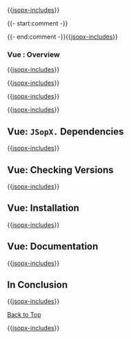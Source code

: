 ﻿{{[jsopx-includes](AllGlobal/Master/Includes/Template/Technologies/Vue/Header.md)}}

{{- start:comment -}}
<!-- START JSOPX NOVA DOCX HEADER
group: 'Technologies'
subGroup: 'Vue'
isDraft: true
isProductionReady: true
toc: true
END JSOPX NOVA DOCX HEADER -->
{{- end:comment -}}{{[jsopx-includes](AllGlobal/Master/Includes/Common/Draft-Notice.md)}}

### Vue : Overview

{{[jsopx-includes](AllGlobal/Master/Includes/Template/Technologies/Vue/Overview.md)}}

{{[jsopx-includes](AllGlobal/Master/Includes/Common/Current-Phase.md)}}

{{[jsopx-includes](AllGlobal/Master/Includes/Template/Technologies/Vue/BodyContent.md)}}

{{[jsopx-includes](AllGlobal/Master/Includes/Common/Alerts-Current.md)}}


## Vue: `JSopX.` Dependencies

{{[jsopx-includes](AllGlobal/Master/Includes/Template/Technologies/Vue/JsopxDependencies.md)}}


## Vue: Checking Versions

{{[jsopx-includes](AllGlobal/Master/Includes/Template/Technologies/Vue/CheckingVersions.md)}}


## Vue: Installation

{{[jsopx-includes](AllGlobal/Master/Includes/Template/Technologies/Vue/Installation.md)}}

## Vue: Documentation

{{[jsopx-includes](AllGlobal/Master/Includes/Template/Technologies/Vue/Documentation.md)}}

## In Conclusion

{{[jsopx-includes](AllGlobal/Master/Includes/Template/Technologies/Vue/InConclusion.md)}}

[Back to Top](#table-of-contents)

{{[jsopx-includes](AllGlobal/Master/Includes/Layout/Footer.md)}}
